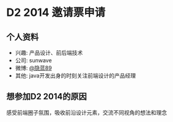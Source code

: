 # D2 2014 邀请票申请

## 个人资料

- 兴趣: 产品设计、前后端技术
- 公司: sunwave
- 微博: [@隐蓝89](http://weibo.com/u/1770818525/home?wvr=5) 
- 其他: java开发出身的时刻关注前端设计的产品经理

## 想参加D2 2014的原因


感受前端圈子氛围，吸收前沿设计元素，交流不同视角的想法和理念
